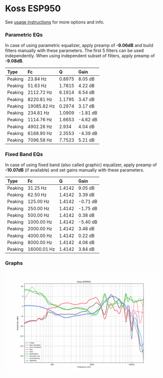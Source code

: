 # Koss ESP950
See [usage instructions](https://github.com/jaakkopasanen/AutoEq#usage) for more options and info.

### Parametric EQs
In case of using parametric equalizer, apply preamp of **-9.06dB** and build filters manually
with these parameters. The first 5 filters can be used independently.
When using independent subset of filters, apply preamp of **-9.08dB**.

| Type    | Fc          |      Q | Gain     |
|:--------|:------------|:-------|:---------|
| Peaking | 23.84 Hz    | 0.8975 | 8.05 dB  |
| Peaking | 51.63 Hz    | 1.7815 | 4.22 dB  |
| Peaking | 2112.72 Hz  | 6.1914 | 6.54 dB  |
| Peaking | 8220.81 Hz  | 1.1795 | 3.47 dB  |
| Peaking | 19085.82 Hz | 0.2974 | 3.17 dB  |
| Peaking | 234.81 Hz   | 1.0909 | -1.81 dB |
| Peaking | 1114.76 Hz  | 1.6653 | -4.62 dB |
| Peaking | 4902.26 Hz  | 2.934  | 4.04 dB  |
| Peaking | 6168.90 Hz  | 2.3553 | -4.39 dB |
| Peaking | 7096.58 Hz  | 7.7523 | 5.21 dB  |

### Fixed Band EQs
In case of using fixed band (also called graphic) equalizer, apply preamp of **-10.07dB**
(if available) and set gains manually with these parameters.

| Type    | Fc          |      Q | Gain     |
|:--------|:------------|:-------|:---------|
| Peaking | 31.25 Hz    | 1.4142 | 9.05 dB  |
| Peaking | 62.50 Hz    | 1.4142 | 3.39 dB  |
| Peaking | 125.00 Hz   | 1.4142 | -0.71 dB |
| Peaking | 250.00 Hz   | 1.4142 | -1.75 dB |
| Peaking | 500.00 Hz   | 1.4142 | 0.38 dB  |
| Peaking | 1000.00 Hz  | 1.4142 | -5.40 dB |
| Peaking | 2000.00 Hz  | 1.4142 | 3.48 dB  |
| Peaking | 4000.00 Hz  | 1.4142 | 0.22 dB  |
| Peaking | 8000.00 Hz  | 1.4142 | 4.08 dB  |
| Peaking | 16000.01 Hz | 1.4142 | 3.84 dB  |

### Graphs
![](./Koss%20ESP950.png)